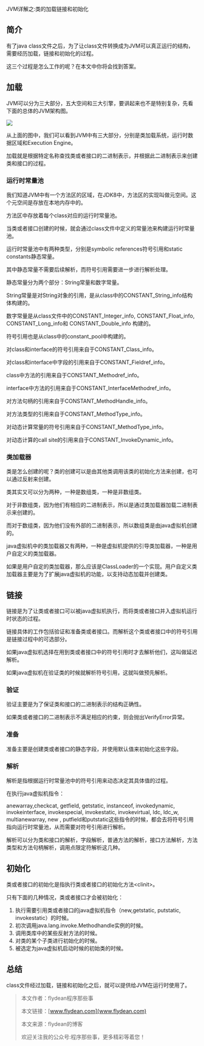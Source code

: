 JVM详解之:类的加载链接和初始化

## 简介

有了java class文件之后，为了让class文件转换成为JVM可以真正运行的结构，需要经历加载，链接和初始化的过程。

这三个过程是怎么工作的呢？在本文中你将会找到答案。

## 加载

JVM可以分为三大部分，五大空间和三大引擎，要讲起来也不是特别复杂，先看下面的总体的JVM架构图。

![](https://img-blog.csdnimg.cn/20200524221637660.png?x-oss-process=image/watermark,type_ZmFuZ3poZW5naGVpdGk,shadow_0,text_aHR0cDovL3d3dy5mbHlkZWFuLmNvbQ==,size_35,color_8F8F8F,t_70)

从上面的图中，我们可以看到JVM中有三大部分，分别是类加载系统，运行时数据区域和Execution Engine。

加载就是根据特定名称查找类或者接口的二进制表示，并根据此二进制表示来创建类和接口的过程。

### 运行时常量池

我们知道JVM中有一个方法区的区域，在JDK8中，方法区的实现叫做元空间。这个元空间是存放在本地内存中的。

方法区中存放着每个class对应的运行时常量池。

当类或者接口创建的时候，就会通过class文件中定义的常量池来构建运行时常量池。

运行时常量池中有两种类型，分别是symbolic references符号引用和static constants静态常量。

其中静态常量不需要后续解析，而符号引用需要进一步进行解析处理。

静态常量分为两个部分：String常量和数字常量。

String常量是对String对象的引用，是从class中的CONSTANT_String_info结构体构建的。

数字常量是从class文件中的CONSTANT_Integer_info, CONSTANT_Float_info, CONSTANT_Long_info和 CONSTANT_Double_info 构建的。

符号引用也是从class中的constant_pool中构建的。

对class和interface的符号引用来自于CONSTANT_Class_info。

对class和interface中字段的引用来自于CONSTANT_Fieldref_info。

class中方法的引用来自于CONSTANT_Methodref_info。

interface中方法的引用来自于CONSTANT_InterfaceMethodref_info。

对方法句柄的引用来自于CONSTANT_MethodHandle_info。

对方法类型的引用来自于CONSTANT_MethodType_info。

对动态计算常量的符号引用来自于CONSTANT_MethodType_info。

对动态计算的call site的引用来自于CONSTANT_InvokeDynamic_info。

### 类加载器

类是怎么创建的呢？类的创建可以是由其他类调用该类的初始化方法来创建，也可以通过反射来创建。

类其实又可以分为两种，一种是数组类，一种是非数组类。

对于非数组类，因为他们有相应的二进制表示，所以是通过类加载器加载二进制表示来创建的。

而对于数组类，因为他们没有外部的二进制表示，所以数组类是由java虚拟机创建的。

java虚拟机中的类加载器又有两种，一种是虚拟机提供的引导类加载器，一种是用户自定义的类加载器。

如果是用户自定的类加载器，那么应该是ClassLoader的一个实现。用户自定义类加载器主要是为了扩展java虚拟机的功能，以支持动态加载并创建类。

## 链接

链接是为了让类或者接口可以被java虚拟机执行，而将类或者接口并入虚拟机运行时状态的过程。

链接具体的工作包括验证和准备类或者接口。而解析这个类或者接口中的符号引用是链接过程中的可选部分。

如果java虚拟机选择在用到类或者接口中的符号引用时才去解析他们，这叫做延迟解析。

如果java虚拟机在验证类的时候就解析符号引用，这就叫做预先解析。

### 验证

验证主要是为了保证类和接口的二进制表示的结构正确性。

如果类或者接口的二进制表示不满足相应的约束，则会抛出VerifyError异常。

### 准备

准备主要是创建类或者接口的静态字段，并使用默认值来初始化这些字段。

### 解析

解析是指根据运行时常量池中的符号引用来动态决定其具体值的过程。

在执行java虚拟机指令：

anewarray,checkcat, getfield, getstatic, instanceof, invokedynamic, invokeinterface, invokespecial, invokestatic, invokevirtual, ldc, ldc_w, multianewarray, new , putfield和putstatic这些指令的时候，都会去将符号引用指向运行时常量池，从而需要对符号引用进行解析。

解析可以分为类和接口的解析，字段解析，普通方法的解析，接口方法解析，方法类型和方法句柄解析，调用点限定符解析这几种。

## 初始化

类或者接口的初始化是指执行类或者接口的初始化方法&lt;clinit>。

只有下面的几种情况，类或者接口才会被初始化：

1. 执行需要引用类或者接口的java虚拟机指令（new,getstatic, putstatic, invokestatic）的时候。
2. 初次调用java.lang.invoke.Methodhandle实例的时候。
3. 调用类库中的某些反射方法的时候。
4. 对类的某个子类进行初始化的时候。
5. 被选定为java虚拟机启动时候的初始类的时候。

## 总结

class文件经过加载，链接和初始化之后，就可以提供给JVM在运行时使用了。

> 本文作者：flydean程序那些事
> 
> 本文链接：[www.flydean.com](www.flydean.com)
> 
> 本文来源：flydean的博客
> 
> 欢迎关注我的公众号:程序那些事，更多精彩等着您！


